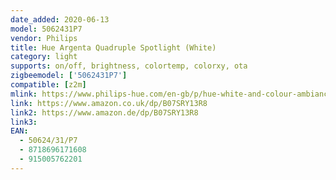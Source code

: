```yaml
---
date_added: 2020-06-13
model: 5062431P7
vendor: Philips
title: Hue Argenta Quadruple Spotlight (White)
category: light
supports: on/off, brightness, colortemp, colorxy, ota
zigbeemodel: ['5062431P7']
compatible: [z2m]
mlink: https://www.philips-hue.com/en-gb/p/hue-white-and-colour-ambiance-argenta-quadruple-spotlight/5062431P7
link: https://www.amazon.co.uk/dp/B07SRY13R8
link2: https://www.amazon.de/dp/B07SRY13R8
link3: 
EAN: 
  - 50624/31/P7
  - 8718696171608
  - 915005762201
---
```

